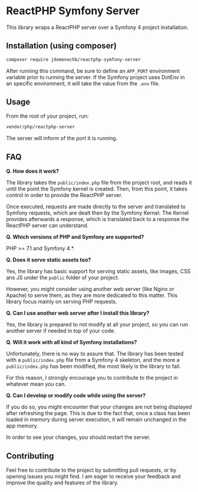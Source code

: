 # ReactPHP Symfony Server

This library wraps a ReactPHP server over a Symfony 4 project installation.

## Installation (using composer)

```bash
composer require jdomenechb/reactphp-symfony-server
```

After running this command, be sure to define an `APP_PORT` environment variable prior to running the server. If the Symfony project uses DotEnv in an specific environment, it will take the value from the `.env` file.

## Usage

From the root of your project, run:

```bash
vendor/php/reactphp-server
```

The server will inform of the port it is running.

## FAQ

**Q. How does it work?**

The library takes the `public/index.php` file from the project root, and reads it until the point the Symfony kernel is created. Then, from this point, it takes control in order to provide the ReactPHP server.

Once executed, requests are made directly to the server and translated to Symfony requests, which are dealt then by the Symfony Kernel. The Kernel provides afterwards a response, which is translated back to a response the ReactPHP server can understand.

**Q. Which versions of PHP and Symfony are supported?**

PHP >= 7.1 and Symfony 4.*.

**Q. Does it serve static assets too?**

Yes, the library has basic support for serving static assets, like images, CSS ans JS under the `public` folder of your project.

However, you might consider using another web server (like Nginx or Apache) to serve them, as they are more dedicated to this matter. This library focus mainly on serving PHP requests.

**Q. Can I use another web server after I install this library?**

Yes, the library is prepared to not modify at all your project, so you can run another server if needed in top of your code.

**Q. Will it work with all kind of Symfony installations?**

Unfortunately, there is no way to assure that. The library has been tested with a `public/index.php` file from a Symfony 4 skeleton, and the more a `public/index.php` has been modified, the most likely is the library to fail.

For this reason, I strongly encourage you to contribute to the project in whatever mean you can.

**Q. Can I develop or modify code while using the server?**

If you do so, you might encounter that your changes are not being displayed after refreshing the page. This is due to the fact that, once a class has been loaded in memory during server execution, it will remain unchanged in the app memory.

In order to see your changes, you should restart the server.


## Contributing

Feel free to contribute to the project by submitting pull requests, or by opening issues you might find. I am eager to receive your feedback and improve the quality and features of the library.